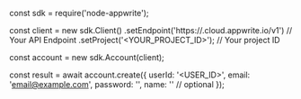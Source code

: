 const sdk = require('node-appwrite');

const client = new sdk.Client()
    .setEndpoint('https://<REGION>.cloud.appwrite.io/v1') // Your API Endpoint
    .setProject('<YOUR_PROJECT_ID>'); // Your project ID

const account = new sdk.Account(client);

const result = await account.create({
    userId: '<USER_ID>',
    email: 'email@example.com',
    password: '',
    name: '<NAME>' // optional
});
